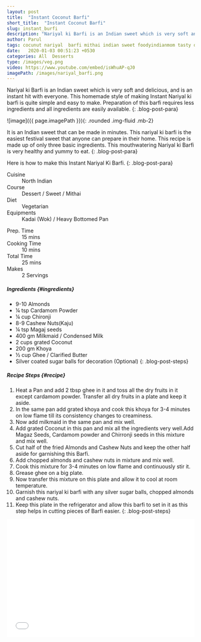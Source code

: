 ```yaml
---
layout: post
title:  "Instant Coconut Barfi"
short_title:  "Instant Coconut Barfi"
slug: instant_burfi
description: "Nariyal ki Barfi is an Indian sweet which is very soft and delicious, and is an instant hit with everyone. This homemade style of making Instant Nariyal ki barfi is quite simple and easy to make. Nariyal ki Barfi is an Indian sweet which is very soft and delicious, and is an instant hit with everyone.It is an Indian sweet that can be made in minutes. This nariyal ki barfi is the easiest festival sweet that anyone can prepare in their home. This recipe is made up of only three basic ingredients."
author: Parul
tags: cocunut nariyal  barfi mithai indian sweet foodyindianmom tasty delicious recipe Cooking chef  dessert festival instant likes youtube instagramfood sweet snack yummy indian dessinated cocunut semolina ladoo barfi peda katli sugar dryfruits ghee favourite meetha
date:   2020-01-03 00:51:23 +0530
categories: All  Desserts
type: /images/veg.png
video: https://www.youtube.com/embed/isWhuAP-qJ0
imagePath: /images/nariyal_barfi.png
---
```


Nariyal ki Barfi is an Indian sweet which is very soft and delicious, and is an instant hit with everyone. This homemade style of making Instant Nariyal ki barfi is quite simple and easy to make. Preparation of this barfi requires less ingredients and all ingredients are easily available.
{: .blog-post-para}

![image]({{ page.imagePath }}){: .rounded .img-fluid .mb-2}


It is an Indian sweet that can be made in minutes. This nariyal ki barfi is the easiest festival sweet that anyone can prepare in their home. This recipe is made up of only three basic ingredients. This mouthwatering Nariyal ki Barfi is very healthy and yummy to eat.
{: .blog-post-para}


Here is how to make this Instant Nariyal Ki Barfi.
{: .blog-post-para}

<div class="row">
    <div class="col-md-6">
        <dl class="row">
            <dt class="col-sm-4">Cuisine</dt><dd class="col-sm-7">North Indian</dd>
            <dt class="col-sm-4">Course</dt><dd class="col-sm-7">Dessert / Sweet / Mithai</dd>
            <dt class="col-sm-4">Diet</dt><dd class="col-sm-7">Vegetarian</dd>
            <dt class="col-sm-4">Equipments</dt><dd class="col-sm-7">Kadai (Wok) / Heavy Bottomed Pan</dd>
        </dl>
    </div>
    <div class="col-md-6">
        <dl class="row">
            <dt class="col-sm-5">Prep. Time</dt><dd class="col-sm-7">15 mins</dd>
            <dt class="col-sm-5">Cooking Time</dt><dd class="col-sm-7">10 mins</dd>
            <dt class="col-sm-5">Total Time</dt><dd class="col-sm-7">25 mins</dd>
            <dt class="col-sm-5">Makes</dt><dd class="col-sm-7">2 Servings</dd>
        </dl>
    </div>
</div>

##### **Ingredients** {#ingredients}
- 9-10 Almonds
- ¼ tsp Cardamom Powder
- ¼ cup Chironji
- 8-9 Cashew Nuts(Kaju)
- ¼ tsp Magaj seeds
- 400 gm Milkmaid / Condensed Milk
- 2 cups grated Coconut
- 200 gm Khoya
- ½ cup Ghee / Clarified Butter
- Silver coated sugar balls for decoration (Optional)
{: .blog-post-steps}

##### **Recipe Steps** {#recipe}
1. Heat a Pan and add 2 tbsp ghee in it and toss all the dry fruits in it except cardamom powder. Transfer all dry fruits in a plate and keep it aside.
1. In the same pan add grated khoya and cook this khoya for 3-4 minutes on low flame  till its consistency changes to creaminess.
1. Now add milkmaid in the same pan and mix well.
1. Add grated Coconut in this pan and mix all the ingredients very well.Add Magaz Seeds, Cardamom powder and Chirronji seeds in this mixture and mix well.
1. Cut half of the fried Almonds and Cashew Nuts  and keep the other half aside for garnishing this Barfi.
1. Add chopped almonds and cashew nuts in mixture and mix well.
1. Cook this mixture for 3-4 minutes on low flame and continuously stir it.
1. Grease ghee on a big plate.
1. Now transfer this mixture on this plate and allow it to cool at room temperature.
1. Garnish this nariyal ki barfi with any silver sugar balls, chopped almonds and cashew nuts.
1. Keep this plate in the refrigerator and allow this barfi to set in it as this step helps in cutting pieces of Barfi easier.
{: .blog-post-steps}

<div class="row" id="video">
    <div class="col-md-12">
        <div class="embed-responsive embed-responsive-16by9">
            <iframe width="100%" height="315" src="{{page.video}}" frameborder="0" allow="accelerometer; autoplay; encrypted-media; gyroscope; picture-in-picture" allowfullscreen></iframe>
        </div>
    </div>
</div>
<br>
